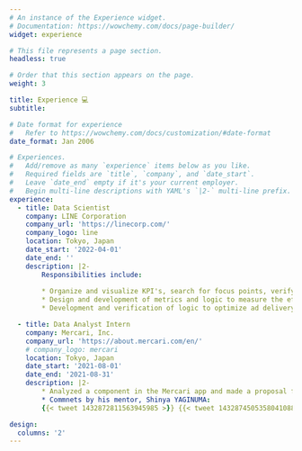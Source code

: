 ```yaml
---
# An instance of the Experience widget.
# Documentation: https://wowchemy.com/docs/page-builder/
widget: experience

# This file represents a page section.
headless: true

# Order that this section appears on the page.
weight: 3

title: Experience 💻
subtitle:

# Date format for experience
#   Refer to https://wowchemy.com/docs/customization/#date-format
date_format: Jan 2006

# Experiences.
#   Add/remove as many `experience` items below as you like.
#   Required fields are `title`, `company`, and `date_start`.
#   Leave `date_end` empty if it's your current employer.
#   Begin multi-line descriptions with YAML's `|2-` multi-line prefix.
experience:
  - title: Data Scientist
    company: LINE Corporation
    company_url: 'https://linecorp.com/'
    company_logo: line
    location: Tokyo, Japan
    date_start: '2022-04-01'
    date_end: ''
    description: |2-
        Responsibilities include:
        
        * Organize and visualize KPI's, search for focus points, verify hypotheses for planning measures, and design and verify A/B tests for the purpose of understanding LINE users and expanding the business of the family service.
        * Design and development of metrics and logic to measure the effectiveness of marketing using internal and external media and to automate this process.
        * Development and verification of logic to optimize ad delivery, and provision of data to sales staff.

  - title: Data Analyst Intern
    company: Mercari, Inc.
    company_url: 'https://about.mercari.com/en/'
    # company_logo: mercari
    location: Tokyo, Japan
    date_start: '2021-08-01'
    date_end: '2021-08-31'
    description: |2-
        * Analyzed a component in the Mercari app and made a proposal for improvement.
        * Commnets by his mentor, Shinya YAGINUMA: 
        {{< tweet 1432872811563945985 >}} {{< tweet 1432874505358041088 >}}

design:
  columns: '2'
---
```

